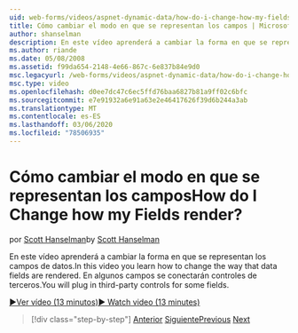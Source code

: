```yaml
---
uid: web-forms/videos/aspnet-dynamic-data/how-do-i-change-how-my-fields-render
title: Cómo cambiar el modo en que se representan los campos | Microsoft Docs
author: shanselman
description: En este vídeo aprenderá a cambiar la forma en que se representan los campos de datos. En algunos campos se conectarán controles de terceros.
ms.author: riande
ms.date: 05/08/2008
ms.assetid: f99da654-2148-4e66-867c-6e837b84e9d0
msc.legacyurl: /web-forms/videos/aspnet-dynamic-data/how-do-i-change-how-my-fields-render
msc.type: video
ms.openlocfilehash: d0ee7dc47c6ec5ffd76baa6827b81a9ff02c6bfc
ms.sourcegitcommit: e7e91932a6e91a63e2e46417626f39d6b244a3ab
ms.translationtype: MT
ms.contentlocale: es-ES
ms.lasthandoff: 03/06/2020
ms.locfileid: "78506935"
---
```

# <a name="how-do-i-change-how-my-fields-render"></a><span data-ttu-id="f5766-105">Cómo cambiar el modo en que se representan los campos</span><span class="sxs-lookup"><span data-stu-id="f5766-105">How do I Change how my Fields render?</span></span>

<span data-ttu-id="f5766-106">por [Scott Hanselman](https://github.com/shanselman)</span><span class="sxs-lookup"><span data-stu-id="f5766-106">by [Scott Hanselman](https://github.com/shanselman)</span></span>

<span data-ttu-id="f5766-107">En este vídeo aprenderá a cambiar la forma en que se representan los campos de datos.</span><span class="sxs-lookup"><span data-stu-id="f5766-107">In this video you learn how to change the way that data fields are rendered.</span></span> <span data-ttu-id="f5766-108">En algunos campos se conectarán controles de terceros.</span><span class="sxs-lookup"><span data-stu-id="f5766-108">You will plug in third-party controls for some fields.</span></span>

[<span data-ttu-id="f5766-109">&#9654;Ver vídeo (13 minutos)</span><span class="sxs-lookup"><span data-stu-id="f5766-109">&#9654; Watch video (13 minutes)</span></span>](https://channel9.msdn.com/Blogs/ASP-NET-Site-Videos/how-do-i-change-how-my-fields-render)

> [!div class="step-by-step"]
> <span data-ttu-id="f5766-110">[Anterior](how-do-i-enable-inline-gridview-editing.md)
> [Siguiente](how-do-i-handle-business-logic-exceptions.md)</span><span class="sxs-lookup"><span data-stu-id="f5766-110">[Previous](how-do-i-enable-inline-gridview-editing.md)
[Next](how-do-i-handle-business-logic-exceptions.md)</span></span>
